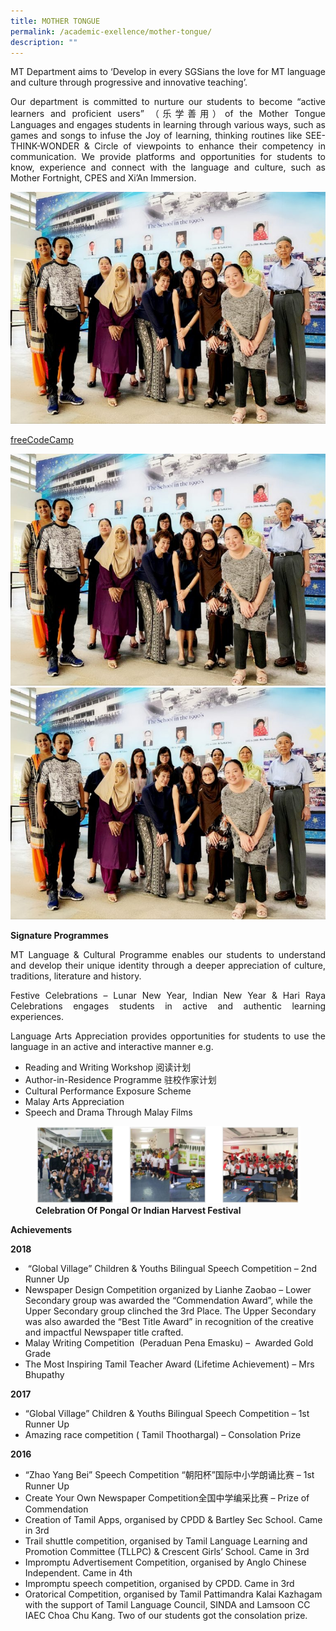 ```yaml
---
title: MOTHER TONGUE
permalink: /academic-exellence/mother-tongue/
description: ""
---
```

<p style="text-align: justify;"> MT Department aims to ‘Develop in every SGSians the love for MT language and culture through progressive and innovative teaching’. </p>

<p style="text-align: justify;"> Our department is committed to nurture our students to become “active learners and proficient users” （乐学善用）of the Mother Tongue Languages and engages students in learning through various ways, such as games and songs to infuse the Joy of learning, thinking routines like SEE-THINK-WONDER & Circle of viewpoints to enhance their competency in communication. We provide platforms and opportunities for students to know, experience and connect with the language and culture, such as Mother Fortnight, CPES and Xi’An Immersion. </p>


![](/images/Mother-Tongue-Department-768x565.jpg)

<a href="https://www.freecodecamp.org" target="_blank">freeCodeCamp</a>

<div>
<div style="float: left">
<a href="https://www-broadricksec-moe-edu-sg-admin.cwp.sg/cca/uniformed-groups/red-cross">
<img src="/images/Mother-Tongue-Department-768x565.jpg">
</a>
</div>
<div>
</div>
</div>

<img src="/images/Mother-Tongue-Department-768x565.jpg" target="_blank">


**Signature Programmes**

<p style="text-align: justify;"> MT Language & Cultural Programme enables our students to understand and develop their unique identity through a deeper appreciation of culture, traditions, literature and history.</p>

<p style="text-align: justify;"> Festive Celebrations – Lunar New Year, Indian New Year & Hari Raya Celebrations engages students in active and authentic learning experiences.</p>

<p style="text-align: justify;"> Language Arts Appreciation provides opportunities for students to use the language in an active and interactive manner e.g.</p>

* Reading and Writing Workshop 阅读计划
* Author-in-Residence Programme 驻校作家计划
* Cultural Performance Exposure Scheme
*  Malay Arts Appreciation
*  Speech and Drama Through Malay Films

<figure>
<img src="/images/Capture.jpg">
<figcaption> <strong> Celebration Of Pongal Or Indian Harvest Festival </strong> </figcaption>
</figure>

**Achievements**

**2018**

*    “Global Village” Children & Youths Bilingual Speech Competition – 2nd Runner Up
*   Newspaper Design Competition organized by Lianhe Zaobao – Lower Secondary group was awarded the “Commendation Award”, while the Upper Secondary group clinched the 3rd Place. The Upper Secondary was also awarded the “Best Title Award” in recognition of the creative and impactful Newspaper title crafted.
*   Malay Writing Competition  (Peraduan Pena Emasku) –  Awarded Gold Grade
*   The Most Inspiring Tamil Teacher Award (Lifetime Achievement) – Mrs Bhupathy

**2017**

*   “Global Village” Children & Youths Bilingual Speech Competition – 1st Runner Up
*   Amazing race competition ( Tamil Thoothargal) – Consolation Prize

**2016**

*   “Zhao Yang Bei” Speech Competition “朝阳杯”国际中小学朗诵比赛 – 1st Runner Up
*   Create Your Own Newspaper Competition全国中学编采比赛 – Prize of Commendation
*   Creation of Tamil Apps, organised by CPDD & Bartley Sec School. Came in 3rd
*   Trail shuttle competition, organised by Tamil Language Learning and Promotion Committee (TLLPC) & Crescent Girls’ School. Came in 3rd
*   Impromptu Advertisement Competition, organised by Anglo Chinese Independent. Came in 4th
*   Impromptu speech competition, organised by CPDD. Came in 3rd
*   Oratorical Competition, organised by Tamil Pattimandra Kalai Kazhagam with the support of Tamil Language Council, SINDA and Lamsoon CC IAEC Choa Chu Kang. Two of our students got the consolation prize.